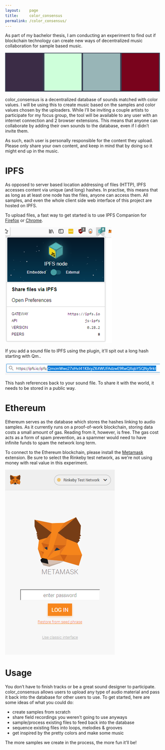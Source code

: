 ```yaml
---
layout:    page
title:     color_consensus
permalink: /color_consensus/
---
```


As part of my bachelor thesis, I am conducting an experiment to find out if blockchain technology can create new ways of decentralized music collaboration for sample based music.

![](/images/color_consensus/colors.png)

color_consensus is a decentralized database of sounds matched with color values. I will be using this to create music based on the samples and color values chosen by the uploaders.
While I’ll be inviting a couple artists to participate for my focus group, the tool will be available to any user with an internet connection and 2 browser extensions. This means that anyone can collaborate by adding their own sounds to the database, even if I didn’t invite them.

As such, each user is personally responsible for the content they upload.
Please only share your own content, and keep in mind that by doing so it might end up in the music.

# IPFS
As opposed to server based location addressing of files (HTTP), IPFS accesses content via unique (and long) hashes.
In practise, this means that as long as at least one node has the files, anyone can access them. All samples, and even the whole client side web interface of this project are hosted on IPFS.

To upload files, a fast way to get started is to use IPFS Companion for [Firefox](https://addons.mozilla.org/en-US/firefox/addon/ipfs-companion/) or [Chrome](https://chrome.google.com/webstore/detail/ipfs-companion/nibjojkomfdiaoajekhjakgkdhaomnch).

![](/images/color_consensus/ipfs_companion_embedded.png)

If you add a sound file to IPFS using the plugin, it'll spit out a long hash starting with Qm..

![](/images/color_consensus/ipfs_hash.PNG)

This hash references back to your sound file. To share it with the world, it needs to be stored in a public way.

# Ethereum

Ethereum serves as the database which stores the hashes linking to audio samples. As it currently runs on a proof-of-work blockchain, storing data costs a small amount of gas. Reading from it, however, is free. The gas cost acts as a form of spam prevention, as a spammer would need to have infinite funds to spam the network long term.

To connect to the Ethereum blockchain, please install the [Metamask](https://metamask.io/) extension. Be sure to select the Rinkeby test network, as we're not using money with real value in this experiment.

![](/images/color_consensus/metamask.png)

# Usage

You don’t have to finish tracks or be a great sound designer to participate. color_consensus allows users to upload any type of audio material and pass it back into the database for other users to use.
To get started, here are some ideas of what you could do:

- create samples from scratch
- share field recordings you weren't going to use anyways
- sample/process existing files to feed back into the database
- sequence existing files into loops, melodies & grooves
- get inspired by the pretty colors and make some music

The more samples we create in the process, the more fun it’ll be!
